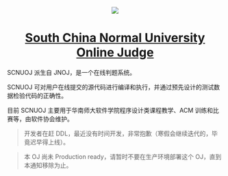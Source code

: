<p align="center">
    <a href="http://ss.scnu.edu.cn/" target="_blank">
        <img src="http://statics.scnu.edu.cn/statics/images/scnu/contentlogo.png">
    </a>
    <h1 align="center"><a href="https://oj-next.socoding.cn/" target="_blank">South China Normal University Online Judge</a></h1>
</p>

SCNUOJ 派生自 JNOJ，是一个在线判题系统。

SCNUOJ 可对用户在线提交的源代码进行编译和执行，并通过预先设计的测试数据检验代码的正确性。

目前 SCNUOJ 主要用于华南师大软件学院程序设计类课程教学、ACM 训练和比赛等，由软件协会维护。

> 开发者在赶 DDL，最近没有时间开发，非常抱歉（寒假会继续迭代的，毕竟迟早得上线）。

> 本 OJ 尚未 Production ready，请暂时不要在生产环境部署这个 OJ，直到本通知移除为止。
